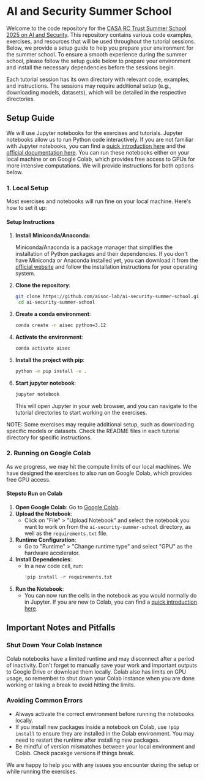 # AI and Security Summer School

Welcome to the code repository for the [CASA RC Trust Summer School 2025 on AI and Security](https://casa.rub.de/veranstaltungen/casa-summer-school/casa-rct-summer-school-2025). This repository contains various code examples, exercises, and resources that will be used throughout the tutorial sessions. 
Below, we provide a setup guide to help you prepare your environment for the summer school.
To ensure a smooth experience during the summer school, please follow the setup guide below to prepare your environment and install the necessary dependencies before the sessions begin.


Each tutorial session has its own directory with relevant code, examples, and instructions.
The sessions may require additional setup (e.g., downloading models, datasets), which will be detailed in the respective directories.


## Setup Guide
We will use Jupyter notebooks for the exercises and tutorials. Jupyter notebooks allow us to run Python code interactively. 
If you are not familiar with Jupyter notebooks, you can find a [quick introduction here](https://www.dataquest.io/blog/jupyter-notebook-tutorial/) and the [official documentation here](https://jupyter.org/documentation).
You can run these notebooks either on your local machine or on Google Colab, which provides free access to GPUs for more intensive computations. We will provide instructions for both options below.


### 1. Local Setup
Most exercises and notebooks will run fine on your local machine. Here's how to set it up:



#### Setup Instructions

1. **Install Miniconda/Anaconda**:

   Miniconda/Anaconda is a package manager that simplifies the installation of Python packages and their dependencies. 
   If you don't have Miniconda or Anaconda installed yet, you can download it from the [official website](https://docs.conda.io/en/latest/miniconda.html) and follow the installation instructions for your operating system.

2. **Clone the repository**:
   ```bash
   git clone https://github.com/aisoc-lab/ai-security-summer-school.git
    cd ai-security-summer-school
    ```
3. **Create a conda environment**:
    ```bash
    conda create -n aisec python=3.12
    ```
4. **Activate the environment**:
    ```bash
    conda activate aisec
    ```
5. **Install the project with pip**:
    ```bash
    python -m pip install -e .
    ```
6. **Start jupyter notebook**:
    ```bash
    jupyter notebook
    ```
   This will open Jupyter in your web browser, and you can navigate to the tutorial directories to start working on the exercises.


NOTE: Some exercises may require additional setup, such as downloading specific models or datasets. Check the README files in each tutorial directory for specific instructions.

### 2. Running on Google Colab
As we progress, we may hit the compute limits of our local machines. We have designed the exercises to also run on Google Colab, which provides free GPU access.

#### Stepsto Run on Colab
1. **Open Google Colab**:
   Go to [Google Colab](https://colab.research.google.com/).
2. **Upload the Notebook**:
   - Click on "File" > "Upload Notebook" and select the notebook you want to work on from the `ai-security-summer-school` directory, as well as the `requirements.txt` file.
3. **Runtime Configuration**:
   - Go to "Runtime" > "Change runtime type" and select "GPU" as the hardware accelerator.
4. **Install Dependencies**:
    - In a new code cell, run:
      ```python
      !pip install -r requirements.txt
      ```
5. **Run the Notebook**:
   - You can now run the cells in the notebook as you would normally do in Jupyter. If you are new to Colab, you can find a [quick introduction here](https://colab.research.google.com/notebooks/intro.ipynb).


## Important Notes and Pitfalls

### Shut Down Your Colab Instance
Colab notebooks have a limited runtime and may disconnect after a period of inactivity.
Don't forget to manually save your work and important outputs to Google Drive or download them locally. 
Colab also has limits on GPU usage, so remember to shut down your Colab instance when you are done working or taking a break to avoid hitting the limits.

### Avoiding Common Errors
* Always activate the correct environment before running the notebooks locally.
* If you install new packages inside a notebook on Colab, use `!pip install` to ensure they are installed in the Colab environment. You may need to restart the runtime after installing new packages.
* Be mindful of version mismatches between your local environment and Colab. Check pacakge versions if things break.

We are happy to help you with any issues you encounter during the setup or while running the exercises.


